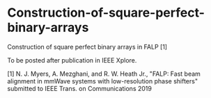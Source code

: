 # Construction-of-square-perfect-binary-arrays
Construction of square perfect binary arrays in FALP [1]


To be posted after publication in IEEE Xplore.




[1] N. J. Myers, A. Mezghani, and R. W. Heath Jr., "FALP: Fast beam alignment in mmWave systems with low-resolution phase shifters" submitted to IEEE Trans. on Communications 2019

